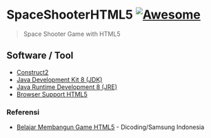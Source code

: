 # SpaceShooterHTML5 [![Awesome](https://cdn.rawgit.com/sindresorhus/awesome/d7305f38d29fed78fa85652e3a63e154dd8e8829/media/badge.svg)](https://github.com/sindresorhus/awesome)
> Space Shooter Game with HTML5

## Software / Tool
* [Construct2](https://www.scirra.com/construct2/releases)
* [Java Development Kit 8 (JDK)](http://www.oracle.com/technetwork/java/javase/downloads/jdk8-downloads-2133151.html)
* [Java Runtime Development 8 (JRE)](https://www.java.com/en/download/)
* [Browser Support HTML5](https://html5test.com/)

### Referensi
- [Belajar Membangun Game HTML5](https://www.dicoding.com/academies/16) - Dicoding/Samsung Indonesia

